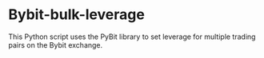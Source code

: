 # Bybit-bulk-leverage
 This Python script uses the PyBit library to set leverage for multiple trading pairs on the Bybit exchange. 
